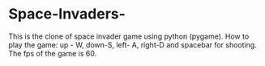 # Space-Invaders-
This is the clone of space invader game using python (pygame). How to play the game: up - W, down-S, left- A, right-D and spacebar for shooting. The fps of the game is 60. 
